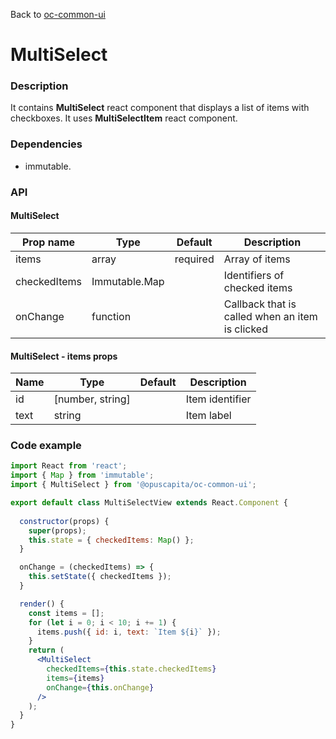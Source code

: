 Back to [oc-common-ui](../../README.md)

# MultiSelect

### Description

It contains **MultiSelect** react component that displays a list of items with checkboxes. It uses **MultiSelectItem** react component.

### Dependencies

- immutable.

### API

#### MultiSelect

Prop name | Type | Default | Description
--- | --- | --- | ---
items | array | required | Array of items
checkedItems | Immutable.Map | | Identifiers of checked items
onChange | function | | Callback that is called when an item is clicked

#### MultiSelect - items props

Name | Type | Default | Description
--- | --- | --- | ---
id | [number, string] | | Item identifier
text | string | | Item label

### Code example

```jsx
import React from 'react';
import { Map } from 'immutable';
import { MultiSelect } from '@opuscapita/oc-common-ui';

export default class MultiSelectView extends React.Component {
  
  constructor(props) {
    super(props);
    this.state = { checkedItems: Map() };
  }

  onChange = (checkedItems) => {
    this.setState({ checkedItems });
  }

  render() {
    const items = [];
    for (let i = 0; i < 10; i += 1) {
      items.push({ id: i, text: `Item ${i}` });
    }
    return (
      <MultiSelect
        checkedItems={this.state.checkedItems}
        items={items}
        onChange={this.onChange}
      />
    );
  }
}
```

